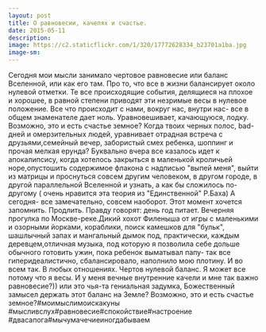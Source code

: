 ```yaml
---
layout: post
title: О равновесии, качелях и счастье.
date: 2015-05-11
description: 
image: https://c2.staticflickr.com/1/320/17772628334_b23701a1ba.jpg
image-sm: 
---
```

 Сегодня мои мысли занимало чертовое равновесие или баланс Вселенной, или как его там. Про то, что все в жизни балансирует около нулевой отметки. Те все происходящие события, делящиеся на плохое и хорошее, в равной степени приводят эти незримые весы в нулевое положение. Все что происходит с нами, вокруг нас, внутри нас- все в общем знаменателе дает ноль. Уравновешивает, качающуюся, лодку. Возможно, это и есть счастье земное? Когда твоих черных полос, bad-дней и омерзительных людей, уравнивает отрадная встреча с друзьями,семейный вечер, забористый смех ребенка, шоппинг и прочая мелкая ерунда? Буквально вчера все казалось идет к апокалипсису, когда хотелось закрыться в маленькой кроличьей норе,опустошить содержимое флакона с надписью "выпей меня", выйти из матрицы и проснуться совсем другим человеком, в другом городе, в другой параллельной Вселенной и узнать, а как бы сложилось по-другому ( очень нравится эта теория из "Единственной" Р.Баха) 
А сегодня- все замечательно, совсем наоборот. Этот момент хочется запомнить. Продлить. Правду говорят: день год питает. Вечерняя прогулка по Москве-реке.Дикий хохот Филеныша от игры с маленькими и озорными йорками, кораблики, поиск камешков для "бульк", шашлычный запах и мангальный дымок под, практически, каждым деревцем,отличная музыка, под которую я позволила себе дольше обычного готовить ужин, пока ребенок выматывал папу- так все гиперидеалистично, сбалансировало, наполнило мою плотину. 
И во всем так. В любых отношениях. Чертов нулевой баланс. Я может все потому что я весы. И у меня вечные внутренние качели и мне так важно равновесие?)) или это чья-та гениальная задумка, Божественный замысел держать этот баланс на Земле? Возможно, это и есть счастье земное?#моимыслимоискакуны #мысливслух#равновесие#спокойствие#настроение #двасапога#мычумачечиеиногдабываем